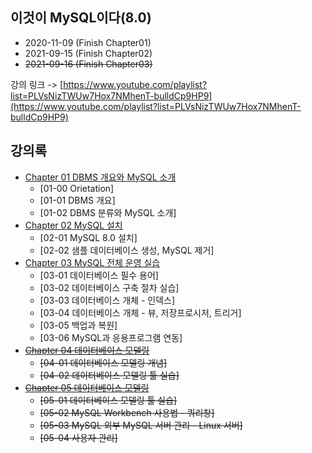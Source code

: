 ## 이것이 MySQL이다(8.0)

- 2020-11-09 (Finish Chapter01)
- 2021-09-15 (Finish Chapter02)
- ~~2021-09-16 (Finish Chapter03)~~

강의 링크 -> [https://www.youtube.com/playlist?list=PLVsNizTWUw7Hox7NMhenT-bulldCp9HP9](https://www.youtube.com/playlist?list=PLVsNizTWUw7Hox7NMhenT-bulldCp9HP9)

## 강의록

- [Chapter 01 DBMS 개요와 MySQL 소개](./summary/Chapter01.md)
  - [01-00 Orietation]
  - [01-01 DBMS 개요]
  - [01-02 DBMS 분류와 MySQL 소개]
- [Chapter 02 MySQL 설치](./summary/Chapter02.md)
  - [02-01 MySQL 8.0 설치]
  - [02-02 샘플 데이터베이스 생성, MySQL 제거]
- [Chapter 03 MySQL 전체 운영 실습](./summary/Chapter03.md)
  - [03-01 데이터베이스 필수 용어]
  - [03-02 데이터베이스 구축 절차 실습]
  - [03-03 데이터베이스 개체 - 인덱스]
  - [03-04 데이터베이스 개체 - 뷰, 저장프로시저, 트리거]
  - [03-05 백업과 복원]
  - [03-06 MySQL과 응용프로그램 연동]
- ~~[Chapter 04 데이터베이스 모델링](./summary/Chapter04%20Summary.md)~~
  - ~~[04-01 데이터베이스 모델링 개념]~~
  - ~~[04-02 데이터베이스 모델링 툴 실습]~~
- ~~[Chapter 05 데이터베이스 모델링](./summary/Chapter05%20Summary.md)~~
  - ~~[05-01 데이터베이스 모델링 툴 실습]~~
  - ~~[05-02 MySQL Workbench 사용법 - 쿼리창]~~
  - ~~[05-03 MySQL 외부 MySQL 서버 관리 - Linux 서버]~~
  - ~~[05-04 사용자 관리]~~